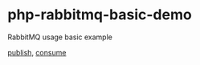 # php-rabbitmq-basic-demo

RabbitMQ usage basic example

[publish](demo/publish.php), [consume](demo.consume.php)
